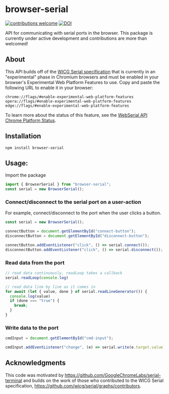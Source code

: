 # browser-serial
[![contributions welcome](https://img.shields.io/badge/contributions-welcome-brightgreen.svg?style=flat)](https://github.com/sbooeshaghi/browser-serial/issues)
[![DOI](https://zenodo.org/badge/348448190.svg)](https://zenodo.org/badge/latestdoi/348448190)

API for communicating with serial ports in the browser. This package is currently under active development and contributions are more than welcomed! 

## About
This API builds off of the [WICG Serial specification](https://wicg.github.io/serial/) that is currently in an "experimental" phase in Chromium browsers and must be enabled in your browser's Experimental Web Platform Features to use. Copy and paste the following URL to enable it in your browser:

```
chrome://flags/#enable-experimental-web-platform-features
opera://flags/#enable-experimental-web-platform-features
edge://flags/#enable-experimental-web-platform-features
```

To learn more about the status of this feature, see the [WebSerial API Chrome Platform Status](https://chromestatus.com/feature/6577673212002304).

## Installation

```shell
npm install browser-serial
```

## Usage:

Import the package

```js
import { BrowserSerial } from "browser-serial";
const serial = new BrowserSerial();
```

### Connect/disconnect to the serial port on a user-action

For example, connect/disconnect to the port when the user clicks a button.

```js
const serial = new BrowserSerial();

connectButton = document.getElementById("connect-button");
disconnectButton = document.getElementById("disconnect-button");

connectButton.addEventListener("click", () => serial.connect());
disconnectButton.addEventListener("click", () => serial.disconnect());
```

### Read data from the port

```js
// read data continuously, readLoop takes a callback
serial.readLoop(console.log)

// read data line by line as it comes in
for await (let { value, done } of serial.readLineGenerator()) {
  console.log(value)
  if (done === "true") {
    break;
  }
}

```

### Write data to the port

```js
cmdInput = document.getElementById("cmd-input");

cmdInput.addEventListener("change", (e) => serial.write(e.target.value));
```

## Acknowledgments

This code was motivated by https://github.com/GoogleChromeLabs/serial-terminal and builds on the work of those who contributed to the WICG Serial specification, https://github.com/wicg/serial/graphs/contributors.
